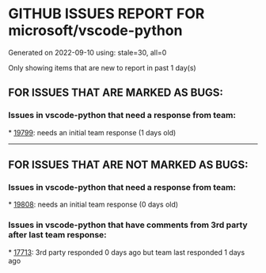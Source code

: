 
# GITHUB ISSUES REPORT FOR microsoft/vscode-python


Generated on 2022-09-10 using: stale=30, all=0


Only showing items that are new to report in past 1 day(s)


## FOR ISSUES THAT ARE MARKED AS BUGS:


### Issues in vscode-python that need a response from team:


\* [19799](https://github.com/microsoft/vscode-python/issues/19799 "UX: need inform the end user that the debugger F5 does not supported python3.6 "): needs an initial team response (1 days old)

---

## FOR ISSUES THAT ARE NOT MARKED AS BUGS:


### Issues in vscode-python that need a response from team:


\* [19808](https://github.com/microsoft/vscode-python/issues/19808 "Saving .py files delayed by &quot;Getting code actions from 'isort', 'Python', 'Jupyter'&quot;"): needs an initial team response (0 days old)

### Issues in vscode-python that have comments from 3rd party after last team response:


\* [17713](https://github.com/microsoft/vscode-python/issues/17713 "Enable linters also on Jupyter notebooks"): 3rd party responded 0 days ago but team last responded 1 days ago
